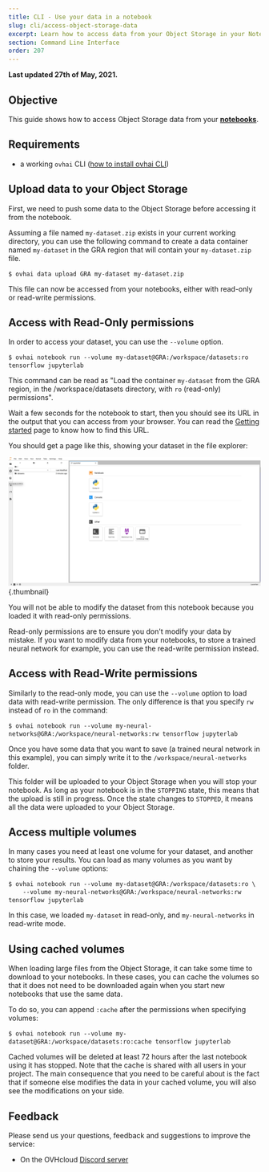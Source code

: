 ```yaml
---
title: CLI - Use your data in a notebook
slug: cli/access-object-storage-data
excerpt: Learn how to access data from your Object Storage in your Notebook
section: Command Line Interface
order: 207
---
```


**Last updated 27th of May, 2021.**

## Objective

This guide shows how to access Object Storage data from your [**notebooks**](https://docs.ovh.com/au/en/publiccloud/ai/notebooks/definition/).

## Requirements

- a working `ovhai` CLI ([how to install ovhai CLI](https://docs.ovh.com/au/en/publiccloud/ai/cli/install-client/))

## Upload data to your Object Storage

First, we need to push some data to the Object Storage before accessing it from the notebook.

Assuming a file named `my-dataset.zip` exists in your current working directory, you can use the following command
to create a data container named `my-dataset` in the GRA region that will contain your `my-dataset.zip` file.

``` {.console}
$ ovhai data upload GRA my-dataset my-dataset.zip
```

This file can now be accessed from your notebooks, either with read-only or read-write permissions.

## Access with Read-Only permissions

In order to access your dataset, you can use the `--volume` option.

``` {.console}
$ ovhai notebook run --volume my-dataset@GRA:/workspace/datasets:ro tensorflow jupyterlab
```

This command can be read as "Load the container `my-dataset` from the GRA region, in the /workspace/datasets directory,
with `ro` (read-only) permissions".

Wait a few seconds for the notebook to start, then you should see its URL in the output that you can access from your browser.
You can read the [Getting started](https://docs.ovh.com/au/en/publiccloud/ai/cli/getting-started-cli/) page to know how to find this URL.

You should get a page like this, showing your dataset in the file explorer:

![image](images/jupyterlab_with_dataset.png){.thumbnail}

You will not be able to modify the dataset from this notebook because you loaded it with read-only permissions.

Read-only permissions are to ensure you don't modify your data by mistake. If you want to modify data from your
notebooks, to store a trained neural network for example, you can use the read-write permission instead.

## Access with Read-Write permissions

Similarly to the read-only mode, you can use the `--volume` option to load data with read-write permission.
The only difference is that you specify `rw` instead of `ro` in the command:

``` {.console}
$ ovhai notebook run --volume my-neural-networks@GRA:/workspace/neural-networks:rw tensorflow jupyterlab
```

Once you have some data that you want to save (a trained neural network in this example), you can simply write it
to the `/workspace/neural-networks` folder.

This folder will be uploaded to your Object Storage when you will stop your notebook.
As long as your notebook is in the `STOPPING` state, this means that the upload is still in progress. Once the state
changes to `STOPPED`, it means all the data were uploaded to your Object Storage.

## Access multiple volumes

In many cases you need at least one volume for your dataset, and another to store your results. You can load as many
volumes as you want by chaining the `--volume` options:

``` {.console}
$ ovhai notebook run --volume my-dataset@GRA:/workspace/datasets:ro \
    --volume my-neural-networks@GRA:/workspace/neural-networks:rw tensorflow jupyterlab
```

In this case, we loaded `my-dataset` in read-only, and `my-neural-networks` in read-write mode.

## Using cached volumes

When loading large files from the Object Storage, it can take some time to download to your notebooks. In these cases, you can cache the volumes so that it does not need to be downloaded again when you start new notebooks that use the same data.

To do so, you can append `:cache` after the permissions when specifying volumes:

``` {.console}
$ ovhai notebook run --volume my-dataset@GRA:/workspace/datasets:ro:cache tensorflow jupyterlab
```

Cached volumes will be deleted at least 72 hours after the last notebook using it has stopped.
Note that the cache is shared with all users in your project. The main consequence that you need to be careful about
is the fact that if someone else modifies the data in your cached volume, you will also see the modifications on your side.

## Feedback

Please send us your questions, feedback and suggestions to improve the service:

- On the OVHcloud [Discord server](https://discord.com/invite/vXVurFfwe9) 
